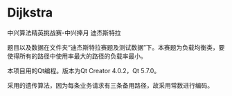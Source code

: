 # Dijkstra
中兴算法精英挑战赛-中兴捧月
迪杰斯特拉

题目以及数据在文件夹“迪杰斯特拉赛题及测试数据”下。本赛题为负载均衡类，要使得所有的路径中使用率最大的路径的负载率最小。

本项目用的Qt编程。版本为Qt Creator 4.0.2，Qt 5.7.0。

采用的遗传算法，因为每条业务请求有三条备用路径，故采用常数进行编码。
